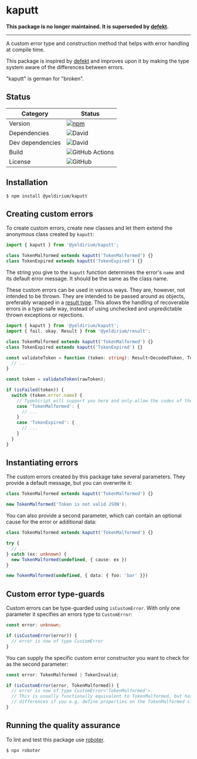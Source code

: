 # kaputt

**This package is no longer maintained. It is superseded by [defekt](https://github.com/thenativeweb/defekt).**

---

A custom error type and construction method that helps with error handling at compile time.

This package is inspired by [defekt](https://github.com/thenativeweb/defekt) and improves upon it by making the type system aware of the differences between errors.

"kaputt" is german for "broken".

## Status

| Category         | Status                                                                                                  |
| ---------------- | ------------------------------------------------------------------------------------------------------- |
| Version          | [![npm](https://img.shields.io/npm/v/@yeldirium/kaputt)](https://www.npmjs.com/package/@yeldirium/kaputt) |
| Dependencies     | ![David](https://img.shields.io/david/yeldirium/kaputt)                                                  |
| Dev dependencies | ![David](https://img.shields.io/david/dev/yeldirium/kaputt)                                              |
| Build            | ![GitHub Actions](https://github.com/yeldirium/kaputt/workflows/Release/badge.svg?branch=main)           |
| License          | ![GitHub](https://img.shields.io/github/license/yeldirium/kaputt)                                        |

## Installation

```shell
$ npm install @yeldirium/kaputt
```

## Creating custom errors

To create custom errors, create new classes and let them extend the anonymous class created by `kaputt`:

```typescript
import { kaputt } from '@yeldirium/kaputt';

class TokenMalformed extends kaputt('TokenMalformed') {}
class TokenExpired extends kaputt('TokenExpired') {}
```

The string you give to the `kaputt` function determines the error's `name` and its default error message. It should be the same as the class name.

These custom errors can be used in various ways. They are, however, not intended to be thrown. They are intended to be passed around as objects, preferably wrapped in a [result type](https://github.com/yeldiRium/result). This allows the handling of recoverable errors in a type-safe way, instead of using unchecked and unpredictable thrown exceptions or rejections.

```typescript
import { kaputt } from '@yeldirium/kaputt';
import { fail, okay, Result } from '@yeldirium/result';

class TokenMalformed extends kaputt('TokenMalformed') {}
class TokenExpired extends kaputt('TokenExpired') {}

const validateToken = function (token: string): Result<DecodedToken, TokenMalformed | TokenExpired> {
  // ...
}

const token = validateToken(rawToken);

if (isFailed(token)) {
  switch (token.error.name) {
    // TypeScript will support you here and only allow the codes of the two possible kaputts.
    case 'TokenMalformed': {
      // ...
    }
    case 'TokenExpired': {
      // ...
    }
  }
}
```

## Instantiating errors

The custom errors created by this package take several parameters. They provide a default message, but you can overwrite it:

```typescript
class TokenMalformed extends kaputt('TokenMalformed') {}

new TokenMalformed('Token is not valid JSON');
```

You can also provide a second parameter, which can contain an optional cause for the error or additional data:

```typescript
class TokenMalformed extends kaputt('TokenMalformed') {}

try {
  // ...
} catch (ex: unknown) {
  new TokenMalformed(undefined, { cause: ex })
}

new TokenMalformed(undefined, { data: { foo: 'bar' }})
```

## Custom error type-guards

Custom errors can be type-guarded using `isCustomError`. With only one parameter it specifies an errors type to `CustomError`:

```typescript
const error: unknown;

if (isCustomError(error)) {
  // error is now of type CustomError
}
```

You can supply the specific custom error constructor you want to check for as the second parameter:

```typescript
const error: TokenMalformed | TokenInvalid;

if (isCustomError(error, TokenMalformed)) {
  // error is now of type CustomError<'TokenMalformed'>.
  // This is usually functionally equivalent to TokenMalformed, but has slight
  // differences if you e.g. define properties on the TokenMalformed class.
}
```

## Running the quality assurance

To lint and test this package use [roboter](https://www.npmjs.com/package/roboter).

```shell
$ npx roboter
```
